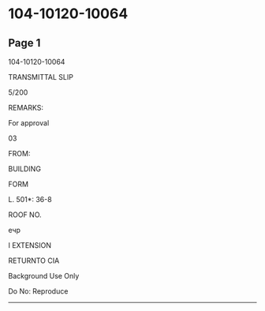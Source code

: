 # 104-10120-10064

## Page 1

104-10120-10064

TRANSMITTAL SLIP

5/200

REMARKS:

For approval

03

FROM:

BUILDING

FORM

L. 501*: 36-8

ROOF NO.

ечр

I EXTENSION

RETURNTO CIA

Background Use Only

Do No: Reproduce

---

